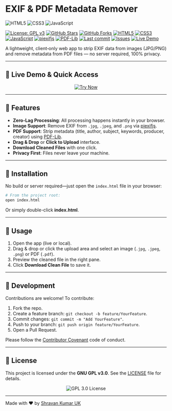 # EXIF & PDF Metadata Remover
![HTML5](https://img.shields.io/badge/html5-%23E34F26.svg?style=for-the-badge&logo=html5&logoColor=white)
![CSS3](https://img.shields.io/badge/css3-%231572B6.svg?style=for-the-badge&logo=css3&logoColor=white)
![JavaScript](https://img.shields.io/badge/javascript-%23323330.svg?style=for-the-badge&logo=javascript&logoColor=%23F7DF1E)



[![License: GPL v3](https://img.shields.io/badge/License-GPLv3-blue.svg)](https://www.gnu.org/licenses/gpl-3.0) [![GitHub Stars](https://img.shields.io/github/stars/shravankumaruk/exif-jpg-pdf-remover?style=social\&label=Stars)](https://github.com/shravankumaruk/exif-jpg-pdf-remover/stargazers) [![GitHub Forks](https://img.shields.io/github/forks/shravankumaruk/exif-jpg-pdf-remover?style=social\&label=Fork)](https://github.com/shravankumaruk/exif-jpg-pdf-remover/network/members) [![HTML5](https://img.shields.io/badge/HTML5-orange?logo=html5)](https://developer.mozilla.org/docs/Web/HTML) [![CSS3](https://img.shields.io/badge/CSS3-blue?logo=css3)](https://developer.mozilla.org/docs/Web/CSS) [![JavaScript](https://img.shields.io/badge/JavaScript-yellow?logo=javascript)](https://developer.mozilla.org/docs/Web/JavaScript) [![piexifjs](https://img.shields.io/badge/piexifjs-1.0.6-blue)](https://github.com/hMatoba/piexifjs) [![PDF-Lib](https://img.shields.io/badge/PDF--Lib-2.10.0-blue)](https://pdf-lib.js.org) [![Last commit](https://img.shields.io/github/last-commit/shravankumaruk/exif-jpg-pdf-remover)](https://github.com/shravankumaruk/exif-jpg-pdf-remover/commits/main) [![Issues](https://img.shields.io/github/issues/shravankumaruk/exif-jpg-pdf-remover)](https://github.com/shravankumaruk/exif-jpg-pdf-remover/issues) [![Live Demo](https://img.shields.io/badge/Live%20Demo-ClickHere-brightgreen?style=flat-square)](https://shravanprojects.github.io/exif-remover/)


A lightweight, client‑only web app to strip EXIF data from images (JPG/PNG) and remove metadata from PDF files — no server required, 100% privacy.

---

## 🚀 Live Demo & Quick Access

<p align="center">
  </a>
  <a href="https://shravanprojects.github.io/exif-remover/" target="_blank">
    <img src="https://img.shields.io/badge/TRY_IT_NOW-Open%20in%20Browser-blue.svg" alt="Try Now">
  </a>
</p>


---

## 🔧 Features

* **Zero-Lag Processing**: All processing happens instantly in your browser.
* **Image Support**: Remove EXIF from `.jpg`, `.jpeg`, and `.png` via [piexifjs].
* **PDF Support**: Strip metadata (title, author, subject, keywords, producer, creator) using [PDF-Lib].
* **Drag & Drop** or **Click to Upload** interface.
* **Download Cleaned Files** with one click.
* **Privacy First**: Files never leave your machine.

---

## 📂 Installation

No build or server required—just open the `index.html` file in your browser:

```bash
# From the project root:
open index.html
```

Or simply double-click **index.html**.

---

## 📝 Usage

1. Open the app (live or local).
2. Drag & drop or click the upload area and select an image (`.jpg`, `.jpeg`, `.png`) or PDF (`.pdf`).
3. Preview the cleaned file in the right pane.
4. Click **Download Clean File** to save it.

---

## 🔨 Development

Contributions are welcome! To contribute:

1. Fork the repo.
2. Create a feature branch: `git checkout -b feature/YourFeature`.
3. Commit changes: `git commit -m "Add YourFeature"`.
4. Push to your branch: `git push origin feature/YourFeature`.
5. Open a Pull Request.

Please follow the [Contributor Covenant](https://www.contributor-covenant.org/) code of conduct.

---

## 📄 License

This project is licensed under the **GNU GPL v3.0**. See the [LICENSE](LICENSE) file for details.
<p align="center">
  <img src="https://img.shields.io/badge/License-GPLv3-blue?style=for-the-badge&logo=gnu" alt="GPL 3.0 License" />
</p>

---

Made with ❤️ by [Shravan Kumar UK](https://github.com/shravankumaruk)

[piexifjs]: https://github.com/hMatoba/piexifjs
[PDF-Lib]: https://pdf-lib.js.org


